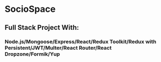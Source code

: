 # SocioSpace

## Full Stack Project With:

### Node.js/Mongoose/Express/React/Redux Toolkit/Redux with Persistent/JWT/Multer/React Router/React Dropzone/Formik/Yup
